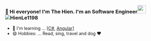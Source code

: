 ### :wave: Hi everyone! I'm The Hien. I'm an Software Engineer<img src="https://user-images.githubusercontent.com/5679180/79618120-0daffb80-80be-11ea-819e-d2b0fa904d07.gif" width="27px"> <img src="https://komarev.com/ghpvc/?username=HienLe1198&label=Profile%20views&color=47cf73&style=flat" alt="HienLe1198"/>

- 🌱 I'm learning ... [[C#](https://www.w3schools.com/cs/index.php), [Angular](https://github.com/angular-vietnam/100-days-of-angular)]
- 😄 Hobbies: ... Read, sing, travel and dog ❤️
